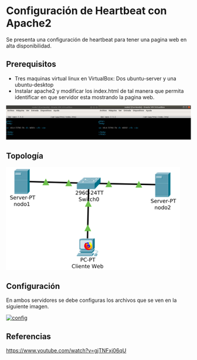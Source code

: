 # Configuración de Heartbeat con Apache2

Se presenta una configuración de heartbeat para tener una pagina web en alta disponibilidad.  

## Prerequisitos 

* Tres maquinas virtual linux en VirtualBox: Dos ubuntu-server y una ubuntu-desktop
* Instalar apache2 y modificar los index.html de tal manera que permita identificar en que servidor esta mostrando la pagina web.

[![index](https://github.com/jfernandomarquez/Heartbeat-Apache2/blob/master/index.png)](https://jfernandomarquez.blogspot.com/) 

## Topología

[![config](https://github.com/jfernandomarquez/Heartbeat-Apache2/blob/master/topologia.png
)](https://jfernandomarquez.blogspot.com/) 


## Configuración 

En ambos servidores se debe configuras los archivos que se ven en la siguiente imagen.

[![config](https://github.com/jfernandomarquez/Heartbeat-Apache2/blob/master/configuraci%C3%B3n-heartbeat.png)](https://jfernandomarquez.blogspot.com/) 


## Referencias

https://www.youtube.com/watch?v=gjTNFxj06qU
